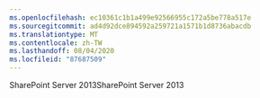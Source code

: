 ```yaml
---
ms.openlocfilehash: ec10361c1b1a499e92566955c172a5be778a517e
ms.sourcegitcommit: ad4d92dce894592a259721a1571b1d8736abacdb
ms.translationtype: MT
ms.contentlocale: zh-TW
ms.lasthandoff: 08/04/2020
ms.locfileid: "87687509"
---
```

<span data-ttu-id="5a3a2-101">SharePoint Server 2013</span><span class="sxs-lookup"><span data-stu-id="5a3a2-101">SharePoint Server 2013</span></span>
